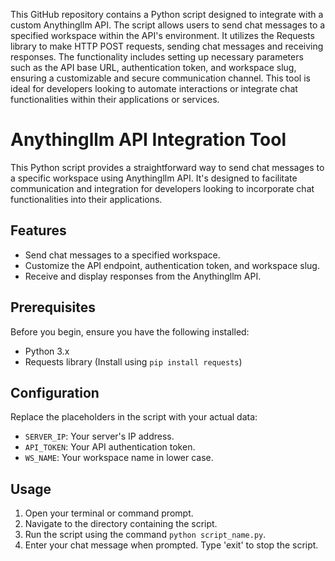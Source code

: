 This GitHub repository contains a Python script designed to integrate with a custom Anythingllm API. The script allows users to send chat messages to a specified workspace within the API's environment. It utilizes the Requests library to make HTTP POST requests, sending chat messages and receiving responses. The functionality includes setting up necessary parameters such as the API base URL, authentication token, and workspace slug, ensuring a customizable and secure communication channel. This tool is ideal for developers looking to automate interactions or integrate chat functionalities within their applications or services.


# Anythingllm API Integration Tool

This Python script provides a straightforward way to send chat messages to a specific workspace using Anythingllm API. It's designed to facilitate communication and integration for developers looking to incorporate chat functionalities into their applications.

## Features

- Send chat messages to a specified workspace.
- Customize the API endpoint, authentication token, and workspace slug.
- Receive and display responses from the Anythingllm API.

## Prerequisites

Before you begin, ensure you have the following installed:
- Python 3.x
- Requests library (Install using `pip install requests`)

## Configuration

Replace the placeholders in the script with your actual data:
- `SERVER_IP`: Your server's IP address.
- `API_TOKEN`: Your API authentication token.
- `WS_NAME`: Your workspace name in lower case.

## Usage

1. Open your terminal or command prompt.
2. Navigate to the directory containing the script.
3. Run the script using the command `python script_name.py`.
4. Enter your chat message when prompted. Type 'exit' to stop the script.
